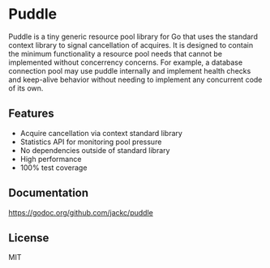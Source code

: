 # Puddle

Puddle is a tiny generic resource pool library for Go that uses the standard context library to signal cancellation of acquires. It is designed to contain the minimum functionality a resource pool needs that cannot be implemented without concerrency concerns. For example, a database connection pool may use puddle internally and implement health checks and keep-alive behavior without needing to implement any concurrent code of its own.

## Features

* Acquire cancellation via context standard library
* Statistics API for monitoring pool pressure
* No dependencies outside of standard library
* High performance
* 100% test coverage

## Documentation

https://godoc.org/github.com/jackc/puddle

## License

MIT
